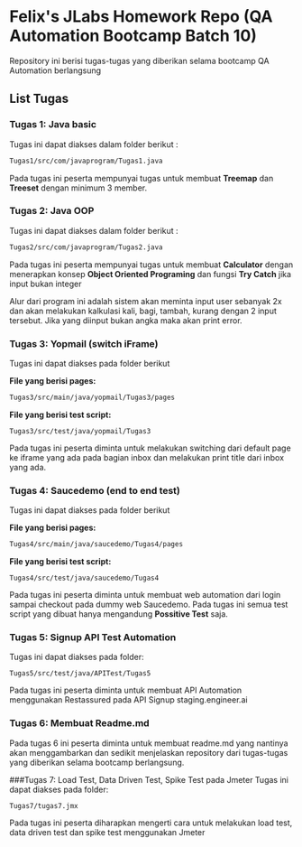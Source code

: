 # Felix's JLabs Homework Repo (QA Automation Bootcamp Batch 10)

Repository ini berisi tugas-tugas yang diberikan selama bootcamp QA Automation berlangsung

## List Tugas

### Tugas 1: Java basic
Tugas ini dapat diakses dalam folder berikut :

```bash
Tugas1/src/com/javaprogram/Tugas1.java
```
Pada tugas ini peserta mempunyai tugas untuk membuat **Treemap** dan **Treeset** dengan minimum 3 member.


### Tugas 2: Java OOP
Tugas ini dapat diakses dalam folder berikut :

```bash
Tugas2/src/com/javaprogram/Tugas2.java
```
Pada tugas ini peserta mempunyai tugas untuk membuat **Calculator** dengan menerapkan konsep **Object Oriented Programing** dan fungsi **Try Catch** jika input bukan integer

Alur dari program ini adalah sistem akan meminta input user sebanyak 2x dan akan melakukan kalkulasi kali, bagi, tambah, kurang dengan 2 input tersebut. Jika yang diinput bukan angka maka akan print error.


### Tugas 3: Yopmail (switch iFrame)
Tugas ini dapat diakses pada folder berikut

**File yang berisi pages:**
```bash
Tugas3/src/main/java/yopmail/Tugas3/pages
```
**File yang berisi test script:**
```
Tugas3/src/test/java/yopmail/Tugas3
```

Pada tugas ini peserta diminta untuk melakukan switching dari default page ke iframe yang ada pada bagian inbox dan melakukan print title dari inbox yang ada.


### Tugas 4: Saucedemo (end to end test)
Tugas ini dapat diakses pada folder berikut

**File yang berisi pages:**
```bash
Tugas4/src/main/java/saucedemo/Tugas4/pages
```
**File yang berisi test script:**
```
Tugas4/src/test/java/saucedemo/Tugas4
```
Pada tugas ini peserta diminta untuk membuat web automation dari login sampai checkout pada dummy web Saucedemo. Pada tugas ini semua test script yang dibuat hanya mengandung **Possitive Test** saja.


### Tugas 5: Signup API Test Automation

Tugas ini dapat diakses pada folder:
```
Tugas5/src/test/java/APITest/Tugas5
```
Pada tugas ini peserta diminta untuk membuat API Automation menggunakan Restassured pada API Signup staging.engineer.ai


### Tugas 6: Membuat Readme.md
Pada tugas 6 ini peserta diminta untuk membuat readme.md yang nantinya akan menggambarkan dan sedikit menjelaskan repository dari tugas-tugas yang diberikan selama bootcamp berlangsung.


###Tugas 7: Load Test, Data Driven Test, Spike Test pada Jmeter
Tugas ini dapat diakses pada folder:
```
Tugas7/tugas7.jmx
```
Pada tugas ini peserta diharapkan mengerti cara untuk melakukan load test, data driven test dan spike test menggunakan Jmeter
